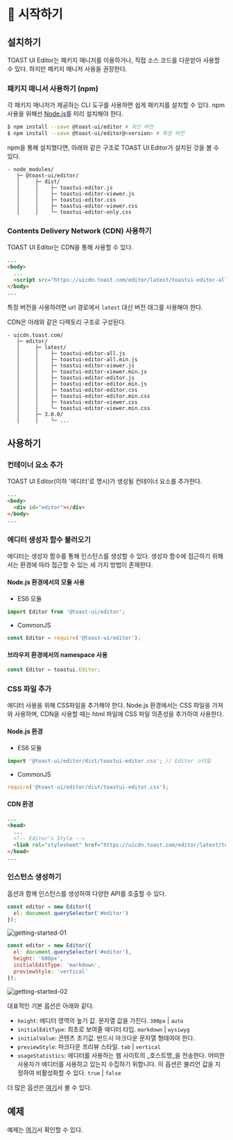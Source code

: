 # 🚀 시작하기

## 설치하기

TOAST UI Editor는 패키지 매니저를 이용하거나, 직접 소스 코드를 다운받아 사용할 수 있다. 하지만 패키지 매니저 사용을 권장한다.

### 패키지 매니서 사용하기 (npm)

각 패키지 매니저가 제공하는 CLI 도구를 사용하면 쉽게 패키지를 설치할 수 있다. npm 사용을 위해선 [Node.js](https://nodejs.org/ko/)를 미리 설치해야 한다.

```sh
$ npm install --save @toast-ui/editor # 최신 버전
$ npm install --save @toast-ui/editor@<version> # 특정 버전
```

npm을 통해 설치했다면, 아래와 같은 구조로 TOAST UI Editor가 설치된 것을 볼 수 있다.

```
- node_modules/
   ├─ @toast-ui/editor/
   │     ├─ dist/
   │     │    ├─ toastui-editor.js
   │     │    ├─ toastui-editor-viewer.js
   │     │    ├─ toastui-editor.css
   │     │    ├─ toastui-editor-viewer.css
   │     │    └─ toastui-editor-only.css
```

### Contents Delivery Network (CDN) 사용하기

TOAST UI Editor는 CDN을 통해 사용할 수 있다.

```html
...
<body>
  ...
  <script src="https://uicdn.toast.com/editor/latest/toastui-editor-all.min.js"></script>
</body>
...
```

특정 버전을 사용하려면 url 경로에서 `latest` 대신 버전 태그를 사용해야 한다.

CDN은 아래와 같은 디렉토리 구조로 구성된다.

```
- uicdn.toast.com/
   ├─ editor/
   │     ├─ latest/
   │     │    ├─ toastui-editor-all.js
   │     │    ├─ toastui-editor-all.min.js
   │     │    ├─ toastui-editor-viewer.js
   │     │    ├─ toastui-editor-viewer.min.js
   │     │    ├─ toastui-editor-editor.js
   │     │    ├─ toastui-editor-editor.min.js
   │     │    ├─ toastui-editor-editor.css
   │     │    ├─ toastui-editor-editor.min.css
   │     │    ├─ toastui-editor-viewer.css
   │     │    └─ toastui-editor-viewer.min.css
   │     ├─ 3.0.0/
   │     │    └─ ...
```

## 사용하기

### 컨테이너 요소 추가

TOAST UI Editor(이하 '에디터'로 명시)가 생성될 컨테이너 요소를 추가한다.

```html
...
<body>
  <div id="editor"></div>
</body>
...
```

### 에디터 생성자 함수 불러오기

에디터는 생성자 함수를 통해 인스턴스를 생성할 수 있다. 생성자 함수에 접근하기 위해서는 환경에 따라 접근할 수 있는 세 가지 방법이 존재한다.

#### Node.js 환경에서의 모듈 사용

- ES6 모듈

```javascript
import Editor from '@toast-ui/editor';
```

- CommonJS

```javascript
const Editor = require('@toast-ui/editor');
```

#### 브라우저 환경에서의 namespace 사용

```javascript
const Editor = toastui.Editor;
```

### CSS 파일 추가

에디터 사용을 위해 CSS파일을 추가해야 한다. Node.js 환경에서는 CSS 파일을 가져와 사용하며, CDN을 사용할 때는 html 파일에 CSS 파일 의존성을 추가하여 사용한다.

#### Node.js 환경

- ES6 모듈

```javascript
import '@toast-ui/editor/dist/toastui-editor.css'; // Editor 스타일
```

- CommonJS

```javascript
require('@toast-ui/editor/dist/toastui-editor.css');
```

#### CDN 환경

```html
...
<head>
  ...
  <!-- Editor's Style -->
  <link rel="stylesheet" href="https://uicdn.toast.com/editor/latest/toastui-editor.min.css" />
</head>
...
```

### 인스턴스 생성하기

옵션과 함께 인스턴스를 생성하여 다양한 API를 호출할 수 있다.

```js
const editor = new Editor({
  el: document.querySelector('#editor')
});
```

![getting-started-01](https://user-images.githubusercontent.com/37766175/121855586-7d576000-cd2e-11eb-9196-0c20270d1221.png)

```js
const editor = new Editor({
  el: document.querySelector('#editor'),
  height: '600px',
  initialEditType: 'markdown',
  previewStyle: 'vertical'
});
```

![getting-started-02](https://user-images.githubusercontent.com/37766175/121464762-71e2fc80-c9ef-11eb-9a0a-7b06e08d3ccb.png)

대표적인 기본 옵션은 아래와 같다.

- `height`: 에디터 영역의 높기 값. 문자열 값을 가진다. `300px` | `auto`
- `initialEditType`: 최초로 보여줄 에디터 타입. `markdown` | `wysiwyg`
- `initialValue`: 콘텐츠 초기값. 반드시 마크다운 문자열 형태여야 한다.
- `previewStyle`: 마크다운 프리뷰 스타일. `tab` | `vertical`
- `usageStatistics`: 에디터를 사용하는 웹 사이트의 _호스트명_을 전송한다. 어떠한 사용자가 에디터를 사용하고 있는지 수집하기 위합니다. 이 옵션은 불리언 값을 지정하여 비활성화할 수 있다. `true` | `false`

더 많은 옵션은 [여기](https://nhn.github.io/tui.editor/latest/ToastUIEditor)서 볼 수 있다.

## 예제

예제는 [여기](https://nhn.github.io/tui.editor/latest/tutorial-example01-editor-basic)서 확인할 수 있다.
